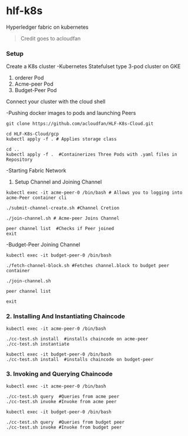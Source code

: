 # hlf-k8s
Hyperledger fabric on kubernetes
>Credit goes to acloudfan


### Setup

Create a K8s cluster
-Kubernetes Statefulset type 3-pod cluster on GKE
1. orderer Pod
2. Acme-peer Pod
3. Budget-Peer Pod

Connect your cluster with the cloud shell


-Pushing docker images to pods and launching Peers

```
git clone https://github.com/acloudfan/HLF-K8s-Cloud.git

cd HLF-K8s-Cloud/gcp
kubectl apply -f . # Applies storage class

cd ..
kubectl apply -f .  #Containerizes Three Pods with .yaml files in Repository

```

-Starting Fabric Network

1. Setup Channel and Joining Channel

```
kubectl exec -it acme-peer-0 /bin/bash # Allows you to logging into acme-Peer container cli

./submit-channel-create.sh #Channel Cretion

./join-channel.sh # Acme-peer Joins Channel

peer channel list  #Checks if Peer joined
exit
```
-Budget-Peer Joining Channel 

```
kubectl exec -it budget-peer-0 /bin/bash 

./fetch-channel-block.sh #Fetches channel.block to budget peer container

./join-channel.sh

peer channel list

exit 
```

### 2. Installing And Instantiating Chaincode

```
kubectl exec -it acme-peer-0 /bin/bash

./cc-test.sh install  #installs chaincode on acme-peer
./cc-test.sh instantiate

kubectl exec -it budget-peer-0 /bin/bash 
./cc-test.sh install  #installs chaincode on budget-peer

```
### 3. Invoking and Querying Chaincode

```
kubectl exec -it acme-peer-0 /bin/bash

./cc-test.sh query  #Queries from acme peer
./cc-test.sh invoke #Invoke from acme peer

kubectl exec -it budget-peer-0 /bin/bash 

./cc-test.sh query  #Queries from budget peer
./cc-test.sh invoke #Invoke from budget peer
```
